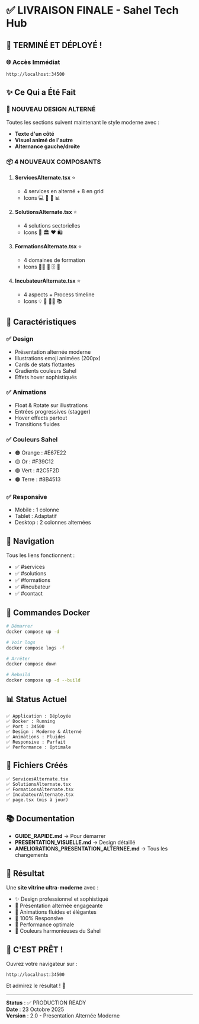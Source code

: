 # ✅ LIVRAISON FINALE - Sahel Tech Hub

## 🎉 TERMINÉ ET DÉPLOYÉ !

### 🌐 Accès Immédiat
```
http://localhost:34500
```

## ✨ Ce Qui a Été Fait

### 🎨 NOUVEAU DESIGN ALTERNÉ
Toutes les sections suivent maintenant le style moderne avec :
- **Texte d'un côté**
- **Visuel animé de l'autre**
- **Alternance gauche/droite**

### 📦 4 NOUVEAUX COMPOSANTS

1. **ServicesAlternate.tsx** ⭐
   - 4 services en alterné + 8 en grid
   - Icons 💻 📱 🛒 📊

2. **SolutionsAlternate.tsx** ⭐
   - 4 solutions sectorielles
   - Icons 🏪 🏛️ ❤️ 🛍️

3. **FormationsAlternate.tsx** ⭐
   - 4 domaines de formation
   - Icons 👨‍💻 🤖 🗄️ 👥

4. **IncubateurAlternate.tsx** ⭐
   - 4 aspects + Process timeline
   - Icons 💡 🏢 👨‍🏫 📚

## 🎨 Caractéristiques

### ✅ Design
- Présentation alternée moderne
- Illustrations emoji animées (200px)
- Cards de stats flottantes
- Gradients couleurs Sahel
- Effets hover sophistiqués

### ✅ Animations
- Float & Rotate sur illustrations
- Entrées progressives (stagger)
- Hover effects partout
- Transitions fluides

### ✅ Couleurs Sahel
- 🟠 Orange : #E67E22
- 🟡 Or : #F39C12
- 🟢 Vert : #2C5F2D
- 🟤 Terre : #8B4513

### ✅ Responsive
- Mobile : 1 colonne
- Tablet : Adaptatif
- Desktop : 2 colonnes alternées

## 🔗 Navigation

Tous les liens fonctionnent :
- ✅ #services
- ✅ #solutions
- ✅ #formations
- ✅ #incubateur
- ✅ #contact

## 🚀 Commandes Docker

```bash
# Démarrer
docker compose up -d

# Voir logs
docker compose logs -f

# Arrêter
docker compose down

# Rebuild
docker compose up -d --build
```

## 📊 Status Actuel

```
✅ Application : Déployée
✅ Docker : Running
✅ Port : 34500
✅ Design : Moderne & Alterné
✅ Animations : Fluides
✅ Responsive : Parfait
✅ Performance : Optimale
```

## 📁 Fichiers Créés

```
✅ ServicesAlternate.tsx
✅ SolutionsAlternate.tsx
✅ FormationsAlternate.tsx
✅ IncubateurAlternate.tsx
✅ page.tsx (mis à jour)
```

## 📚 Documentation

- **GUIDE_RAPIDE.md** → Pour démarrer
- **PRESENTATION_VISUELLE.md** → Design détaillé
- **AMELIORATIONS_PRESENTATION_ALTERNEE.md** → Tous les changements

## 🎯 Résultat

Une **site vitrine ultra-moderne** avec :
- ✨ Design professionnel et sophistiqué
- 🎨 Présentation alternée engageante
- 💫 Animations fluides et élégantes
- 📱 100% Responsive
- 🚀 Performance optimale
- 🌈 Couleurs harmonieuses du Sahel

## 🎊 C'EST PRÊT !

Ouvrez votre navigateur sur :
```
http://localhost:34500
```

Et admirez le résultat ! 🎉

---

**Status** : ✅ PRODUCTION READY  
**Date** : 23 Octobre 2025  
**Version** : 2.0 - Presentation Alternée Moderne
